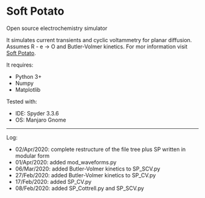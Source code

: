 # Soft Potato
Open source electrochemistry simulator

It simulates current transients and cyclic voltammetry for planar diffusion. Assumes R - e -> O and Butler-Volmer kinetics. For mor information visit [Soft Potato](https://oliverrdz.xyz/?cat=17).

It requires:
+ Python 3+
+ Numpy
+ Matplotlib

Tested with:
+ IDE: Spyder 3.3.6
+ OS: Manjaro Gnome

***
Log:
+ 02/Apr/2020: complete restructure of the file tree plus SP written in modular form
+ 01/Apr/2020: added mod_waveforms.py
+ 06/Mar/2020: added Butler-Volmer kinetics to SP_SCV.py
+ 27/Feb/2020: added Butler-Volmer kinetics to SP_CV.py
+ 17/Feb/2020: added SP_CV.py
+ 08/Feb/2020: added SP_Cottrell.py and SP_SCV.py
